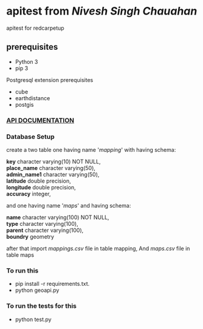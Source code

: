 # apitest from _Nivesh Singh Chauahan_
apitest for redcarpetup

## prerequisites

+ Python 3
+ pip 3

Postgresql extension prerequisites

- cube
- earthdistance
- postgis

### [API DOCUMENTATION](./APIDocumentation.md)

### Database Setup
create a two table one having name '*mapping*' with having schema:

**key** character varying(10) NOT NULL,<br>
**place_name** character varying(50),<br>
**admin_name1** character varying(50),<br>
**latitude** double precision,<br>
**longitude** double precision,<br>
**accuracy** integer, <br>

and one having name '*maps*' and having schema:

**name** character varying(100) NOT NULL,<br>
**type** character varying(100),<br>
**parent** character varying(100),<br>
**boundry** geometry<br>

after that import *mappings.csv* file in table mapping, And *maps.csv* file in table maps

### To run this

* pip install -r requirements.txt.
* python geoapi.py

### To run the tests for this

* python test.py
